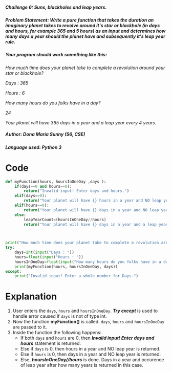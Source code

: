 ##### Challenge 6: Suns, blackholes and leap years.
##### Problem Statement: Write a pure function that takes the duration an imaginary planet takes to revolve around it's star or blackhole (in days and hours, for example 365 and 5 hours) as an input and determines how many days a year should the planet have and subsequently it's leap year rule.
##### Your program should work something like this:
_How much time does your planet take to complete a revolution around your star or blackhole?_

_Days  : 365_

_Hours : 6_

_How many hours do you folks have in a day?_

_24_

_Your planet will have 365 days in a year and a leap year every 4 years._

##### Author: Dona Maria Sunny (S6, CSE)
##### Language used: Python 3
# Code
```python
def myFunction(hours, hoursInOneDay ,days ):
    if(days==0 and hours==0):
        return("Invalid input! Enter days and hours.")
    elif(days==0):
        return("Your planet will have {} hours in a year and NO leap year.".format(hours))
    elif(hours==0):
        return("Your planet will have {} days in a year and NO leap year.".format(days))
    else:
        leapYearCount=(hoursInOneDay//hours)
        return("Your planet will have {} days in a year and a leap year every {} years.".format(days,leapYearCount))

    

print("How much time does your planet take to complete a revolution around your star or blackhole?")
try:
    days=int(input("Days : "))
    hours=float(input("Hours : "))
    hoursInOneDay=float(input("How many hours do you folks have in a day?"))
    print(myFunction(hours, hoursInOneDay, days))
except:
    print("Invalid input! Enter a whole number for Days.")


```
# Explanation
1. User enters the ```days```, ```hours``` and ```hoursInOneDay```. ***Try except*** is used to handle error caused if ```days``` is not of type int. 
2. Now the function **myFunction()** is called. ```days```, ```hours``` and ```hoursInOneDay``` are passed to it.
3. Inside the function the following happens:
   * If both ```days``` and ```hours``` are 0, then ***Invalid input! Enter days and hours*** statement is returned.
   * Else if ```days``` is 0, then hours in a year and NO leap year is returned.
   * Else if ```hours``` is 0, then days in a year and NO leap year is returned.
   * Else, ***hoursInOneDay//hours*** is done. Days in a year and occurence of leap year after how many years is returned in this case. 
